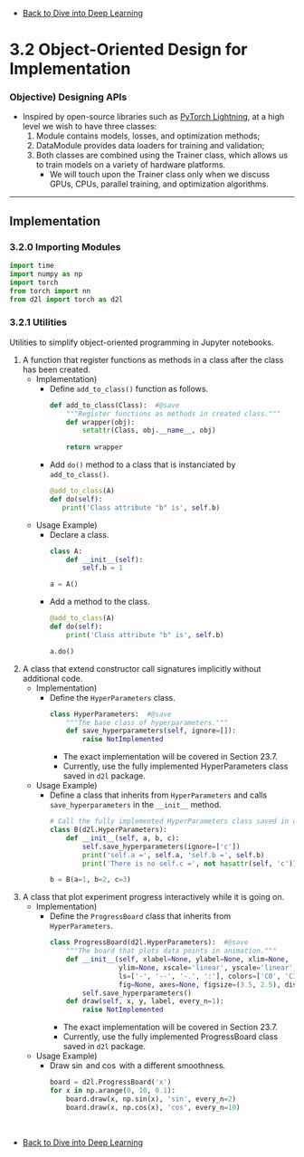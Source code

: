 * [Back to Dive into Deep Learning](../../main.md)

# 3.2 Object-Oriented Design for Implementation

### Objective) Designing APIs
- Inspired by open-source libraries such as [PyTorch Lightning](https://lightning.ai/), at a high level we wish to have three classes: 
  1. Module contains models, losses, and optimization methods; 
  2. DataModule provides data loaders for training and validation; 
  3. Both classes are combined using the Trainer class, which allows us to train models on a variety of hardware platforms.
     - We will touch upon the Trainer class only when we discuss GPUs, CPUs, parallel training, and optimization algorithms.

---
## Implementation

### 3.2.0 Importing Modules
```python
import time
import numpy as np
import torch
from torch import nn
from d2l import torch as d2l
```

### 3.2.1 Utilities
Utilities to simplify object-oriented programming in Jupyter notebooks.

1. A function that register functions as methods in a class after the class has been created.
   - Implementation)
     - Define ```add_to_class()``` function as follows.
       ```python
       def add_to_class(Class):  #@save
           """Register functions as methods in created class."""
           def wrapper(obj):
               setattr(Class, obj.__name__, obj)
           
           return wrapper
       ```
     - Add ```do()``` method to a class that is instanciated by ```add_to_class()```.
       ```python
       @add_to_class(A)
       def do(self):
          print('Class attribute "b" is', self.b)
       ```
   - Usage Example)
     - Declare a class.
       ```python
       class A:
           def __init__(self):
               self.b = 1
       
       a = A()
       ```
     - Add a method to the class.
       ```python
       @add_to_class(A)
       def do(self):
           print('Class attribute "b" is', self.b)
       
       a.do()
       ```
2. A class that extend constructor call signatures implicitly without additional code.
   - Implementation)
     - Define the ```HyperParameters``` class.
       ```python
       class HyperParameters:  #@save
           """The base class of hyperparameters."""
           def save_hyperparameters(self, ignore=[]):
               raise NotImplemented
       ```
       - The exact implementation will be covered in Section 23.7.
       - Currently, use the fully implemented HyperParameters class saved in ```d2l``` package.
   - Usage Example)
     - Define a class that inherits from ```HyperParameters``` and calls ```save_hyperparameters``` in the ```__init__``` method.
       ```python
       # Call the fully implemented HyperParameters class saved in d2l
       class B(d2l.HyperParameters):
           def __init__(self, a, b, c):
               self.save_hyperparameters(ignore=['c'])
               print('self.a =', self.a, 'self.b =', self.b)
               print('There is no self.c =', not hasattr(self, 'c'))
       
       b = B(a=1, b=2, c=3)
       ```
3. A class that plot experiment progress interactively while it is going on.
   - Implementation)
     - Define the ```ProgressBoard``` class that inherits from ```HyperParameters```.
       ```python
       class ProgressBoard(d2l.HyperParameters):  #@save
           """The board that plots data points in animation."""
           def __init__(self, xlabel=None, ylabel=None, xlim=None,
                        ylim=None, xscale='linear', yscale='linear',
                        ls=['-', '--', '-.', ':'], colors=['C0', 'C1', 'C2', 'C3'],
                        fig=None, axes=None, figsize=(3.5, 2.5), display=True):
               self.save_hyperparameters()       
           def draw(self, x, y, label, every_n=1):
               raise NotImplemented
       ```
       - The exact implementation will be covered in Section 23.7.
       - Currently, use the fully implemented ProgressBoard class saved in ```d2l``` package.
   - Usage Example)
     - Draw $\sin{}$ and $\cos{}$ with a different smoothness.
       ```python
       board = d2l.ProgressBoard('x')
       for x in np.arange(0, 10, 0.1):
           board.draw(x, np.sin(x), 'sin', every_n=2)
           board.draw(x, np.cos(x), 'cos', every_n=10)
       ```












<br>

* [Back to Dive into Deep Learning](../../main.md)
